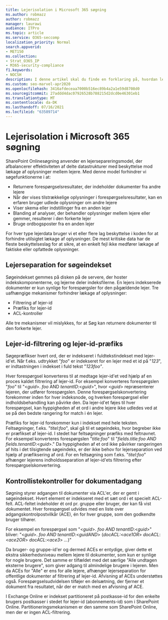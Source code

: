 ```yaml
---
title: Lejerisolation i Microsoft 365 søgning
ms.author: robmazz
author: robmazz
manager: laurawi
audience: ITPro
ms.topic: article
ms.service: O365-seccomp
localization_priority: Normal
search.appverid:
- MET150
ms.collection:
- Strat_O365_IP
- M365-security-compliance
f1.keywords:
- NOCSH
description: I denne artikel skal du finde en forklaring på, hvordan lejerisolation fungerer for separate lejerdata i Microsoft 365 Søg.
ms.custom: seo-marvel-apr2020
ms.openlocfilehash: 3416afdeceaa7000b516ec89b4a2a1e59d8708d0
ms.sourcegitcommit: 27addd4dac07926528b788215d2dcd0e46301eb1
ms.translationtype: MT
ms.contentlocale: da-DK
ms.lasthandoff: 07/16/2021
ms.locfileid: "63589714"
---
```

# <a name="tenant-isolation-in-microsoft-365-search"></a>Lejerisolation i Microsoft 365 søgning

SharePoint Onlinesøgning anvender en lejersepareringsmodel, der afbalancerer effektiviteten af delte datastrukturer med beskyttelse mod lækage af oplysninger mellem lejere. Med denne model forhindrer vi søgefunktionerne i at:

- Returnere forespørgselsresultater, der indeholder dokumenter fra andre lejere
- Når der vises tilstrækkelige oplysninger i forespørgselsresultater, kan en erfaren bruger udlede oplysninger om andre lejere
- Viser skema eller indstillinger fra en anden lejer
- Blanding af analyser, der behandler oplysninger mellem lejere eller gemmer, resulterer i den forkerte lejer
- Bruge ordbogsposter fra en anden lejer

For hver type lejerdata bruger vi et eller flere lag beskyttelse i koden for at forhindre utilsigtet lækage af oplysninger. De mest kritiske data har de fleste beskyttelseslag for at sikre, at en enkelt fejl ikke medfører lækage af faktiske eller opfattede oplysninger.

## <a name="tenant-separation-for-the-search-index"></a>Lejerseparation for søgeindekset

Søgeindekset gemmes på disken på de servere, der hoster indekskomponenterne, og lejerne deler indeksfilerne. En lejers indekserede dokumenter er kun synlige for forespørgsler for den pågældende lejer. Tre uafhængige mekanismer forhindrer lækage af oplysninger:

- Filtrering af lejer-id
- Præfiks for lejer-id
- ACL-kontroller

Alle tre mekanismer vil mislykkes, for at Søg kan returnere dokumenter til den forkerte lejer.

## <a name="tenant-id-filtering-and-tenant-id-term-prefixing"></a>Lejer-id-filtrering og lejer-id-præfiks

Søgepræfikser hvert ord, der er indekseret i fuldtekstindekset med lejer-id'et. Når f.eks. udtrykket "*foo*" er indekseret for en lejer med et id på "*123*", er indtastningen i indekset i fuld tekst "*123foo"*.

Hver forespørgsel konverteres til at medtage lejer-id'et ved hjælp af en proces kaldet filtrering af lejer-id. For eksempel konverteres forespørgslen "*foo*" til "<*guid*>. *foo* AND *tenantID*:<*guid*>", hvor <*guid*> repræsenterer lejeren, der udfører forespørgslen. Denne forespørgselskonvertering forekommer inden for hver indeksnode, og hverken forespørgsel eller indholdsbehandling kan påvirke den. Da lejer-id'et føjes til hver forespørgsel, kan hyppigheden af et ord i andre lejere ikke udledes ved at se på den bedste rangering for match i én lejer.

Præfiks for lejer-id forekommer kun i indekset med hele teksten. Feltsøgninger, f.eks. "*titel:foo*", skal gå til et søgeindeks, hvor begreber ikke er præfikset af lejer-id. I stedet har feltsøgninger præfiks med feltnavnet. For eksempel konverteres forespørgslen "*title:foo*" til "*fields.title:foo AND fields.tenantID*:<*guid*>." Da hyppigheden af et ord ikke påvirker rangeringen af hits i det tilsigtende søgeindeks, er der ikke behov for lejerseparation ved hjælp af præfiksering af ord. For en feltsøgning som f.eks. "*titel:foo*" afhænger lejerens indholdsseparation af lejer-id'ets filtrering efter forespørgselskonvertering.

## <a name="document-access-control-list-checks"></a>Kontrollistekontroller for dokumentadgang

Søgning styrer adgangen til dokumenter via ACL'er, der er gemt i søgeindekset. Hvert element er indekseret med et sæt ord i et specielt ACL-felt. ACL-feltet indeholder ét ord pr. gruppe eller bruger, der kan få vist dokumentet. Hver forespørgsel udvides med en liste over adgangskontrolpostvilkår (ACE), én for hver gruppe, som den godkendte bruger tilhører.

For eksempel en forespørgsel som "<*guid*>. *foo AND tenantID*:<*guid*>" bliver: "<*guid*>. *foo AND tenantID*:<*guidAND*>  (*docACL:*<*ace1OR*>  *docACL*:<*ace2OR*>  *docACL*:<*ace3*> *...*)"

Da bruger- og gruppe-id'er og dermed ACEs er entydige, giver dette et ekstra sikkerhedsniveau mellem lejere til dokumenter, som kun er synlige for nogle brugere. Det samme er tilfældet med det særlige "Alle undtagen eksterne brugere", som giver adgang til almindelige brugere i lejeren. Men da ACEs for "Alle" er ens for alle lejere, afhænger lejerseparation for offentlige dokumenter af filtrering af lejer-id. Afvisning af ACEs understøttes også. Forespørgselsudvidelsen tilføjer en delsætning, der fjerner et dokument fra resultatet, når der er match med en afvisning af ACE.

I Exchange Online er indekset partitioneret på postkasse-id for den enkelte brugers postkasser i stedet for lejer-id (abonnements-id) som i SharePoint Online. Partitioneringsmekanismen er den samme som SharePoint Online, men der er ingen ACL-filtrering.
